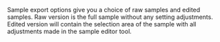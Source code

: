 ---
---

Sample export options give you a choice of raw samples and edited samples. Raw version is the full sample without any setting adjustments. Edited version will contain the selection area of the sample with all adjustments made in the sample editor tool.
